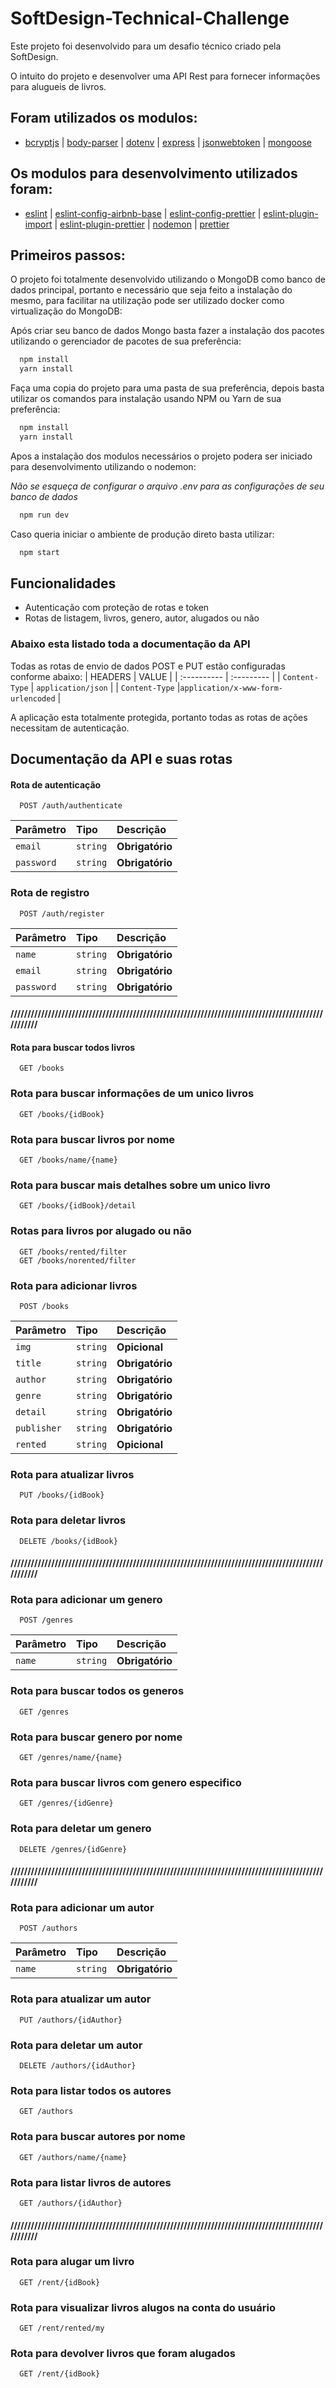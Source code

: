 
# SoftDesign-Technical-Challenge

Este projeto foi desenvolvido para um desafio técnico criado pela SoftDesign.

O intuito do projeto e desenvolver uma API Rest para fornecer informações para alugueis de livros.


## Foram utilizados os modulos:

 - [bcryptjs](https://www.npmjs.com/package/bcryptjs) | [body-parser](https://www.npmjs.com/package/body-parser) | [dotenv](https://www.npmjs.com/package/dotenv) | [express](https://expressjs.com/pt-br/)  | [jsonwebtoken](https://www.npmjs.com/package/jsonwebtoken) | [mongoose](https://mongoosejs.com)

## Os modulos para desenvolvimento utilizados foram:
- [eslint](https://eslint.org) | [eslint-config-airbnb-base](https://www.npmjs.com/package/eslint-config-airbnb-base) | [eslint-config-prettier](https://github.com/prettier/eslint-config-prettier) | [eslint-plugin-import](https://www.npmjs.com/package/eslint-plugin-import) | [eslint-plugin-prettier](https://www.npmjs.com/package/eslint-plugin-prettier?activeTab=readme) | [nodemon](https://nodemon.io) | [prettier](https://prettier.io)

## Primeiros passos:
O projeto foi totalmente desenvolvido utilizando o MongoDB como banco de dados principal, portanto e necessário que seja feito a instalação do mesmo, para facilitar na utilização pode ser utilizado docker como virtualização do MongoDB:

Após criar seu banco de dados Mongo basta fazer a instalação dos pacotes utilizando o gerenciador de pacotes de sua preferência:
```bash
  npm install
  yarn install
```

Faça uma copia do projeto para uma pasta de sua preferência, depois basta utilizar os comandos para instalação usando NPM ou Yarn de sua preferência:

```bash
  npm install
  yarn install
```
Apos a instalação dos modulos necessários o projeto podera ser iniciado para desenvolvimento utilizando o nodemon:

*Não se esqueça de configurar o arquivo .env para as configurações de seu banco de dados*

```bash
  npm run dev
```
Caso queria iniciar o ambiente de produção direto basta utilizar:

```bash
  npm start
```


    
## Funcionalidades

- Autenticação com proteção de rotas e token
- Rotas de listagem, livros, genero, autor, alugados ou não
### Abaixo esta listado toda a documentação da API
Todas as rotas de envio de dados POST e PUT estão configuradas conforme abaixo:
| HEADERS   | VALUE       |
| :---------- | :--------- |
| `Content-Type` | `application/json` |
| `Content-Type` |`application/x-www-form-urlencoded` |

A aplicação esta totalmente protegida, portanto todas as rotas de ações necessitam de autenticação.



## Documentação da API e suas rotas

#### Rota de autenticação

```http
  POST /auth/authenticate
```

| Parâmetro   | Tipo       | Descrição                           |
| :---------- | :--------- | :---------------------------------- |
| `email` | `string` | **Obrigatório** |
| `password` | `string` | **Obrigatório** |

### Rota de registro
```http
  POST /auth/register
```

| Parâmetro   | Tipo       | Descrição                           |
| :---------- | :--------- | :---------------------------------- |
| `name` | `string` | **Obrigatório** |
| `email` | `string` | **Obrigatório** |
| `password` | `string` | **Obrigatório** |

#### ////////////////////////////////////////////////////////////////////////////////////////////////////
#### Rota para buscar todos livros

```http
  GET /books
```

### Rota para buscar informações de um unico livros
```http
  GET /books/{idBook}
```
### Rota para buscar livros por nome
```http
  GET /books/name/{name}
```
### Rota para buscar mais detalhes sobre um unico livro
```http
  GET /books/{idBook}/detail
```
### Rotas para livros por alugado ou não
```http
  GET /books/rented/filter
  GET /books/norented/filter
```

### Rota para adicionar livros
```http
  POST /books
```
| Parâmetro   | Tipo       | Descrição                           |
| :---------- | :--------- | :---------------------------------- |
| `img` | `string` | **Opicional** |
| `title` | `string` | **Obrigatório** |
| `author` | `string` | **Obrigatório** |
| `genre` | `string` | **Obrigatório** |
| `detail` | `string` | **Obrigatório** |
| `publisher` | `string` | **Obrigatório** |
| `rented` | `string` | **Opicional** |

### Rota para atualizar livros
```http
  PUT /books/{idBook}
```

### Rota para deletar livros
```http
  DELETE /books/{idBook}
```
#### ////////////////////////////////////////////////////////////////////////////////////////////////////

### Rota para adicionar um genero
```http
  POST /genres
```
| Parâmetro   | Tipo       | Descrição                           |
| :---------- | :--------- | :---------------------------------- |
| `name` | `string` | **Obrigatório** |

### Rota para buscar todos os generos
```http
  GET /genres
```
### Rota para buscar genero por nome
```http
  GET /genres/name/{name}
```
### Rota para buscar livros com genero especifico
```http
  GET /genres/{idGenre}
```
### Rota para deletar um genero
```http
  DELETE /genres/{idGenre}
```
#### ////////////////////////////////////////////////////////////////////////////////////////////////////

### Rota para adicionar um autor
```http
  POST /authors
```
| Parâmetro   | Tipo       | Descrição                           |
| :---------- | :--------- | :---------------------------------- |
| `name` | `string` | **Obrigatório** |

### Rota para atualizar um autor
```http
  PUT /authors/{idAuthor}
```
### Rota para deletar um autor
```http
  DELETE /authors/{idAuthor}
```

### Rota para listar todos os autores
```http
  GET /authors
```

### Rota para buscar autores por nome
```http
  GET /authors/name/{name}
```

### Rota para listar livros de autores
```http
  GET /authors/{idAuthor}
```

#### ////////////////////////////////////////////////////////////////////////////////////////////////////

### Rota para alugar um livro
```http
  GET /rent/{idBook}
```

### Rota para visualizar livros alugos na conta do usuário
```http
  GET /rent/rented/my
```

### Rota para devolver livros que foram alugados
```http
  GET /rent/{idBook}
```
